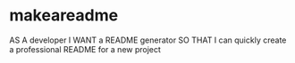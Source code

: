 # makeareadme
AS A developer
I WANT a README generator
SO THAT I can quickly create a professional README for a new project



